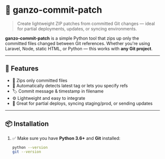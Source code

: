 # 🚀 ganzo-commit-patch

> Create lightweight ZIP patches from committed Git changes — ideal for partial deployments, updates, or syncing environments.

**ganzo-commit-patch** is a simple Python tool that zips up only the committed files changed between Git references. Whether you're using Laravel, Node, static HTML, or Python — this works with **any Git project**.

---



## 🔧 Features

- 📁 Zips only committed files
- 🔖 Automatically detects latest tag or lets you specify refs
- 🏷 Commit message & timestamp in filename
- ⚙️ Lightweight and easy to integrate
- 💼 Great for partial deploys, syncing staging/prod, or sending updates

---

## 📦 Installation

1. ✅ Make sure you have **Python 3.6+** and **Git** installed:
   ```bash
   python --version
   git --version
